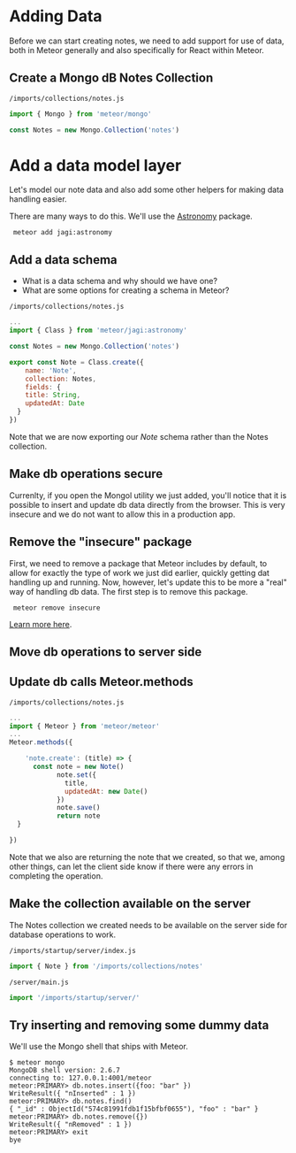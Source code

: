 # Adding Data

Before we can start creating notes, we need to add support for use of data, both in Meteor generally and also specifically for React within Meteor.

## Create a Mongo dB Notes Collection
``` /imports/collections/notes.js ```

```js
import { Mongo } from 'meteor/mongo'

const Notes = new Mongo.Collection('notes')
```

# Add a data model layer
Let's model our note data and also add some other helpers for making data handling easier.

There are many ways to do this.  We'll use the [Astronomy](https://github.com/jagi/meteor-astronomy/) package.

```  meteor add jagi:astronomy ```

## Add a data schema

- What is a data schema and why should we have one?
- What are some options for creating a schema in Meteor?

``` /imports/collections/notes.js ```

```js
...
import { Class } from 'meteor/jagi:astronomy'

const Notes = new Mongo.Collection('notes')

export const Note = Class.create({
	name: 'Note',
	collection: Notes,
	fields: {
    title: String,
    updatedAt: Date 
  }
})
```

Note that we are now exporting our *Note* schema rather than the Notes collection. 

## Make db operations secure

Currenlty, if you open the Mongol utility we just added, you'll notice that it is possible to insert and update db data directly from the browser.  This is very insecure and we do not want to allow this in a production app.

## Remove the "insecure" package
First, we need to remove a package that Meteor includes by default, to allow for exactly the type of work we just did earlier, quickly getting dat handling up and running.  Now, however, let's update this to be more a "real" way of handling db data.  The first step is to remove this package.

```  meteor remove insecure ```

[Learn more here](http://docs.meteor.com/api/collections.html#Mongo-Collection-allow).

## Move db operations to server side


## Update db calls Meteor.methods

``` /imports/collections/notes.js ```

```js
...
import { Meteor } from 'meteor/meteor'
...
Meteor.methods({

	'note.create': (title) => {
      const note = new Note()
			note.set({
			  title,
			  updatedAt: new Date()
			})
			note.save()
			return note
  }

})
```

Note that we also are returning the note that we created, so that we, among other things, can let the client side know if there were any errors in completing the operation.


## Make the collection available on the server

The Notes collection we created needs to be available on the server side for database operations to work.

``` /imports/startup/server/index.js ```

```js 
import { Note } from '/imports/collections/notes'
```

``` /server/main.js ```

```js 
import '/imports/startup/server/'
```

## Try inserting and removing some dummy data

We'll use the Mongo shell that ships with Meteor.

```
$ meteor mongo
MongoDB shell version: 2.6.7
connecting to: 127.0.0.1:4001/meteor
meteor:PRIMARY> db.notes.insert({foo: "bar" })
WriteResult({ "nInserted" : 1 })
meteor:PRIMARY> db.notes.find()
{ "_id" : ObjectId("574c81991fdb1f15bfbf0655"), "foo" : "bar" }
meteor:PRIMARY> db.notes.remove({})
WriteResult({ "nRemoved" : 1 })
meteor:PRIMARY> exit
bye
```